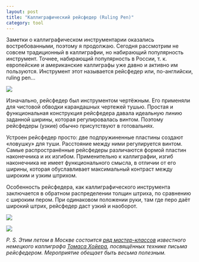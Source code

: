 ```yaml
---
layout: post
title: "Каллиграфический рейсфедер (Ruling Pen)"
category: tool
---
```

Заметки о каллиграфическом инструментарии оказались востребованными, поэтому я продолжаю. Сегодня рассмотрим не совсем традиционный в каллиграфии, но набирающий популярность инструмент. Точнее, набирающий популярность в России, т. к. европейские и американские каллиграфы уже давно и активно им пользуются. Инструмент этот называется рейсфедер или, по-английски, ruling pen...

![](https://pics.livejournal.com/quillcraft/pic/000bc83z)

Изначально, рейсфедер был инструментом чертёжным. Его применяли для чистовой обводки карандашных чертежей тушью. Простая и функциональная конструкция рейсфедера давала идеальную линию заданной ширины, которая регулировалась винтом. Поэтому рейсфедеры (узкие) обычно присутствуют в готовальнях.

Устроен рейсфедер просто: две подпружиненные пластины создают «ловушку» для туши. Расстояние между ними регулируется винтом. Самые распространённые рейсфедеры различаются формой пластин наконечника и их изгибом. Применительно к каллиграфии, изгиб наконечника не имеет функционального смысла, в отличии от его ширины, которая обуславливает максимальный контраст между широким и узким штрихом.

Особенность рейсфедера, как каллиграфического инструмента заключается в обратном распределении толщин штриха, по сравнению с широким пером. При одинаковом положении руки, там где перо даёт широкий штрих, рейсфедер даст узкий и наоборот.

![](https://pics.livejournal.com/quillcraft/pic/000beckr)

![](https://pics.livejournal.com/quillcraft/pic/000bdbps)

*P. S. Этим летом в Москве состоится [ряд мастер-классов](https://www.directdesign.ru/workshop/) известного немецкого каллиграфа [Томаса Хойера](https://www.callitype.de/en/index.html), посвящённых технике письма рейсфедером. Мероприятие обещает быть весьма полезным.*
